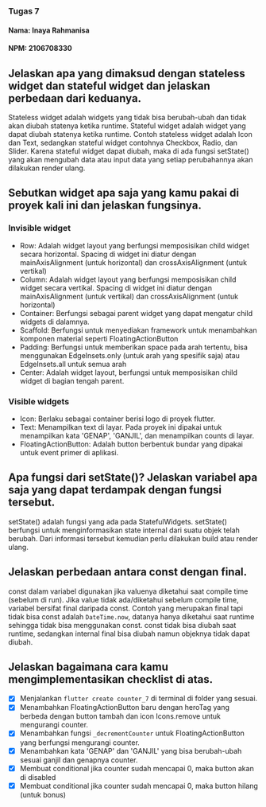 ### Tugas 7
#### Nama: Inaya Rahmanisa 
#### NPM: 2106708330


## Jelaskan apa yang dimaksud dengan stateless widget dan stateful widget dan jelaskan perbedaan dari keduanya.

Stateless widget adalah widgets yang tidak bisa berubah-ubah dan tidak akan diubah statenya ketika runtime. Stateful widget adalah widget yang dapat diubah statenya ketika runtime. Contoh stateless widget adalah Icon dan Text, sedangkan stateful widget contohnya Checkbox, Radio, dan Slider. Karena stateful widget dapat diubah, maka di ada fungsi setState() yang akan mengubah data atau input data yang setiap perubahannya akan dilakukan render ulang.   

## Sebutkan widget apa saja yang kamu pakai di proyek kali ini dan jelaskan fungsinya.

### Invisible widget
- Row: Adalah widget layout yang berfungsi memposisikan child widget secara horizontal. Spacing di widget ini diatur dengan mainAxisAlignment (untuk horizontal) dan crossAxisAlignment (untuk vertikal)
- Column: Adalah widget layout yang berfungsi memposisikan child widget secara vertikal. Spacing di widget ini diatur dengan mainAxisAlignment (untuk vertikal) dan crossAxisAlignment (untuk horizontal)
- Container: Berfungsi sebagai parent widget yang dapat mengatur child widgets di dalamnya.
- Scaffold: Berfungsi untuk menyediakan framework untuk menambahkan komponen material seperti FloatingActionButton
- Padding: Berfungsi untuk memberikan space pada arah tertentu, bisa menggunakan EdgeInsets.only (untuk arah yang spesifik saja) atau EdgeInsets.all untuk semua arah
- Center: Adalah widget layout, berfungsi untuk memposisikan child widget di bagian tengah parent.


### Visible widgets
- Icon: Berlaku sebagai container berisi logo di proyek flutter. 
- Text: Menampilkan text di layar. Pada proyek ini dipakai untuk menampilkan kata 'GENAP', 'GANJIL', dan menampilkan counts di layar.
- FloatingActionButton: Adalah button berbentuk bundar yang dipakai untuk event primer di aplikasi.

## Apa fungsi dari setState()? Jelaskan variabel apa saja yang dapat terdampak dengan fungsi tersebut.

setState() adalah fungsi yang ada pada StatefulWidgets. setState() berfungsi untuk menginformasikan state internal dari suatu objek telah berubah. Dari informasi tersebut kemudian perlu dilakukan build atau render ulang. 

## Jelaskan perbedaan antara const dengan final.

const dalam variabel digunakan jika valuenya diketahui saat compile time (sebelum di run). Jika value tidak ada/diketahui sebelum compile time, variabel bersifat final daripada const. Contoh yang merupakan final tapi tidak bisa const adalah `DateTime.now`, datanya hanya diketahui saat runtime sehingga tidak bisa menggunakan const. const tidak bisa diubah saat runtime, sedangkan internal final bisa diubah namun objeknya tidak dapat diubah.


## Jelaskan bagaimana cara kamu mengimplementasikan checklist di atas.

- [x] Menjalankan `flutter create counter_7` di terminal di folder yang sesuai.
- [x] Menambahkan FloatingActionButton baru dengan heroTag yang berbeda dengan button tambah dan icon Icons.remove untuk mengurangi counter. 
- [x] Menambahkan fungsi `_decrementCounter` untuk FloatingActionButton yang berfungsi mengurangi counter. 
- [x] Menambahkan kata 'GENAP' dan 'GANJIL' yang bisa berubah-ubah sesuai ganjil dan genapnya counter. 
- [x] Membuat conditional jika counter sudah mencapai 0, maka button akan di disabled
- [x] Membuat conditional jika counter sudah mencapai 0, maka button hilang (untuk bonus)